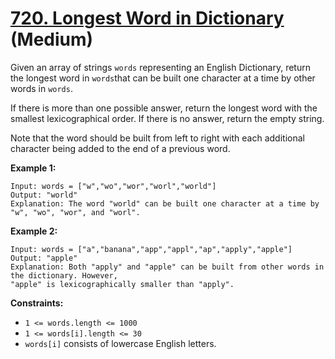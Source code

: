 # [720. Longest Word in Dictionary][link] (Medium)

[link]: https://leetcode.com/problems/longest-word-in-dictionary/

Given an array of strings `words` representing an English Dictionary, return the longest word in
`words`that can be built one character at a time by other words in `words`.

If there is more than one possible answer, return the longest word with the smallest lexicographical
order. If there is no answer, return the empty string.

Note that the word should be built from left to right with each additional character being added to
the end of a previous word.

**Example 1:**

```
Input: words = ["w","wo","wor","worl","world"]
Output: "world"
Explanation: The word "world" can be built one character at a time by "w", "wo", "wor", and "worl".
```

**Example 2:**

```
Input: words = ["a","banana","app","appl","ap","apply","apple"]
Output: "apple"
Explanation: Both "apply" and "apple" can be built from other words in the dictionary. However,
"apple" is lexicographically smaller than "apply".
```

**Constraints:**

- `1 <= words.length <= 1000`
- `1 <= words[i].length <= 30`
- `words[i]` consists of lowercase English letters.

